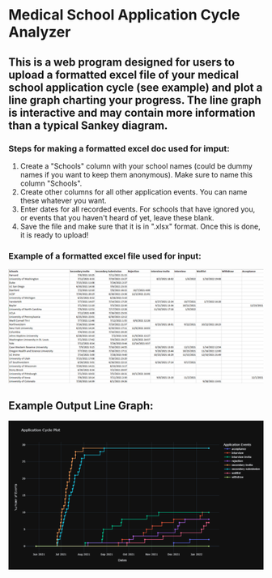 # **Medical School Application Cycle Analyzer**

## This is a web program designed for users to upload a formatted excel file of your medical school application cycle (see example) and plot a line graph charting your progress.  The line graph is interactive and may contain more information than a typical Sankey diagram.

### Steps for making a formatted excel doc used for imput:
1.  Create a "Schools" column with your school names (could be dummy names if you want to keep them anonymous).  Make sure to name this column "Schools".
2.  Create other columns for all other application events.  You can name these whatever you want.
3.  Enter dates for all recorded events.  For schools that have ignored you, or events that you haven't heard of yet, leave these blank.
4.  Save the file and make sure that it is in ".xlsx" format.  Once this is done, it is ready to upload!

### Example of a formatted excel file used for input:
![](images/example_excel_doc.png)

## Example Output Line Graph:
![](images/example_line_graph.png)
